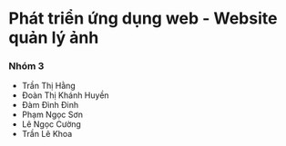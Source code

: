 # Phát triển ứng dụng web - Website quản lý ảnh
### Nhóm 3 
* Trần Thị Hằng
* Đoàn Thị Khánh Huyền
* Đàm Đình Đinh
* Phạm Ngọc Sơn
* Lê Ngọc Cường
* Trần Lê Khoa

